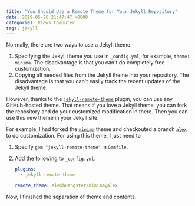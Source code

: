 ```yaml
---
title: "You Should Use a Remote Theme for Your Jekyll Repository"
date: 2019-05-26 21:47:47 +0800
categories: Views Computer
tags: jekyll
---
```


Normally, there are two ways to use a Jekyll theme.

1. Specifying the Jekyll theme you use in `_config.yml`, for example, `theme: minima`. The disadvantage is that you can't do completely free customization.
2. Copying all needed files from the Jekyll theme into your repository. The disadvantage is that you can't easily track the recent updates of the Jekyll theme.

However, thanks to the [`jekyll-remote-theme`](https://github.com/benbalter/jekyll-remote-theme) plugin, you can use any GitHub-hosted theme. That means if you love a Jekyll theme, you can fork the repository and do your customized modification in there. Then you can use this new theme in your Jekyll site.

For example, I had forked the [`minima`](https://github.com/jekyll/minima) theme and checkouted a branch [`alex`](https://github.com/alexhuangster/minima/tree/alex) to do customization. For using this theme, I just need to 

1. Specify `gem "jekyll-remote-theme"` in `Gemfile`.
2. Add the following to `_config.yml`.

    ```yml
    plugins:
      - jekyll-remote-theme

    remote_theme: alexhuangster/minima@alex
    ```

Now, I finished the separation of theme and contents.
